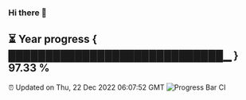 ### Hi there 👋
⏳ Year progress { █████████████████████████████▁ } 97.33 %
---
⏰ Updated on Thu, 22 Dec 2022 06:07:52 GMT
![Progress Bar CI](https://github.com/Moyi321/Moyi321/workflows/Progress%20Bar%20CI/badge.svg)
